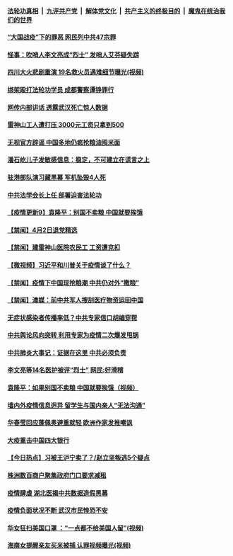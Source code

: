 

####  [法轮功真相](../../../../basic/blob/master/README.md?t=04031530) &nbsp;|&nbsp; [九评共产党](../../../../9ping.md/blob/master/README.md?t=04031530) &nbsp;|&nbsp; [解体党文化](../../../../jtdwh.md/blob/master/README.md?t=04031530)  &nbsp;|&nbsp; [共产主义的终极目的](../../../../gczydzjmd.md/blob/master/README.md?t=04031530) &nbsp;|&nbsp; [魔鬼在统治我们的世界](../../../../mgztzwmdsj.md/blob/master/README.md?t=04031530) 

#### [“大国战疫”下的罪恶 网民列中共47宗罪](../pages/prog204/a102814888.md?t=04031530) 

#### [怪事：吹哨人李文亮成“烈士” 发哨人艾芬疑失踪](../pages/prog204/a102814890.md?t=04031530) 

#### [四川大火悲剧重演 19名救火员遇难细节曝光(视频)](../pages/prog204/a102814803.md?t=04031530) 

#### [绑架殴打法轮功学员 成都警察谭铮罪行](../pages/prog204/a102814814.md?t=04031530) 

#### [网传内部讲话 透露武汉死亡惊人数据](../pages/prog204/a102814789.md?t=04031530) 

#### [雷神山工人遭打压 3000元工资只拿到500](../pages/prog204/a102814763.md?t=04031530) 

#### [无视官方辟谣 中国多地仍疯抢粮油囤米面](../pages/prog204/a102814736.md?t=04031530) 

#### [潘石屹儿子发敏感信息：稳定，不可建立在谎言之上](../pages/prog204/a102814721.md?t=04031530) 

#### [驻港部队演习藏黑幕 军机坠毁4人死](../pages/prog204/a102814694.md?t=04031530) 

#### [中共法学会长上任 部署迫害法轮功](../pages/prog204/a102814695.md?t=04031530) 

#### [【疫情更新9】袁隆平：别国不卖粮 中国就要挨饿](../pages/prog204/a102811401.md?t=04031530) 

#### [【禁闻】4月2日退党精选](../pages/prog204/a102814583.md?t=04031530) 

#### [【禁闻】建雷神山医院农民工 工资遭克扣](../pages/prog204/a102814552.md?t=04031530) 

#### [【微视频】习近平和川普关于疫情谈了什么？](../pages/prog204/a102814547.md?t=04031530) 

#### [【禁闻】疫情下中国现抢粮潮 中共仍对外“撒粮”](../pages/prog204/a102814549.md?t=04031530) 

#### [【禁闻】澳媒：前中共军人搜刮医疗物资运回中国](../pages/prog204/a102814555.md?t=04031530) 

#### [无症状感染者传播率低？中共专家信口胡编穿帮](../pages/prog204/a102814460.md?t=04031530) 

#### [中共舆论风向突转 利用专家为疫情二次爆发甩锅](../pages/prog204/a102814464.md?t=04031530) 

#### [中共肺炎大事记：证据在这里 中共必须负责](../pages/prog204/a102814453.md?t=04031530) 

#### [李文亮等14名医护被评“烈士” 网民:好滑稽](../pages/prog204/a102814425.md?t=04031530) 

#### [袁隆平：如果别国不卖粮 中国就要挨饿（视频）](../pages/prog204/a102814399.md?t=04031530) 

#### [墙内外疫情信息迥异 留学生与国内亲人“无法沟通”](../pages/prog204/a102814317.md?t=04031530) 

#### [华春莹回应蓬佩奥避重就轻 欧洲作家发推嘲讽](../pages/prog204/a102814209.md?t=04031530) 

#### [大疫重击中国四大银行](../pages/prog204/a102814199.md?t=04031530) 

#### [【今日热点】习被王沪宁卖了？/赵立坚叛逃5个疑点](../pages/prog204/a102814140.md?t=04031530) 

#### [株洲数百商户聚集政府门口要求减租](../pages/prog204/a102814201.md?t=04031530) 

#### [疫情肆虐 湖北医揭中共数据造假黑幕](../pages/prog204/a102814181.md?t=04031530) 

#### [疫情负面状况不断 武汉市民惶恐不安](../pages/prog204/a102814167.md?t=04031530) 

#### [华女狂扫美国口罩 ：“一点都不给美国人留”(视频)](../pages/prog204/a102814141.md?t=04031530) 

#### [海南女提醒亲友买米被捕 认罪视频曝光(视频)](../pages/prog204/a102814116.md?t=04031530) 


